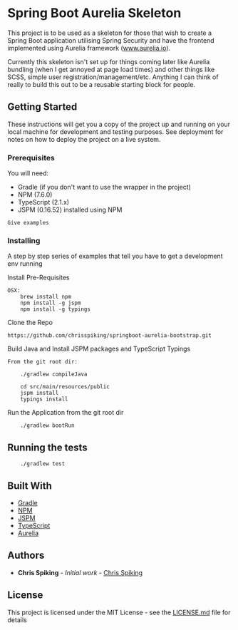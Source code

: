 # Spring Boot Aurelia Skeleton

This project is to be used as a skeleton for those that wish to create a Spring Boot application utilising Spring Security
and have the frontend implemented using Aurelia framework (www.aurelia.io).

Currently this skeleton isn't set up for things coming later like Aurelia bundling (when I get annoyed at page load times) 
and other things like SCSS, simple user registration/management/etc. Anything I can think of really to build this out to be a 
reusable starting block for people.

## Getting Started

These instructions will get you a copy of the project up and running on your local machine for development and testing purposes. See deployment for notes on how to deploy the project on a live system.

### Prerequisites

You will need:

* Gradle (if you don't want to use the wrapper in the project)
* NPM (7.6.0)
* TypeScript (2.1.x)
* JSPM (0.16.52) installed using NPM

```
Give examples
```

### Installing

A step by step series of examples that tell you have to get a development env running

Install Pre-Requisites
```
OSX: 
    brew install npm
    npm install -g jspm
    npm install -g typings
```

Clone the Repo

```
https://github.com/chrisspiking/springboot-aurelia-bootstrap.git
```

Build Java and Install JSPM packages and TypeScript Typings

```
From the git root dir:

    ./gradlew compileJava
    
    cd src/main/resources/public
    jspm install
    typings install
```

Run the Application from the git root dir

```
    ./gradlew bootRun
```

## Running the tests

```
    ./gradlew test
```

## Built With

* [Gradle](https://gradle.org/)
* [NPM](https://www.npmjs.com/)
* [JSPM](https://jspm.io/)
* [TypeScript](https://www.typescriptlang.org/)
* [Aurelia](https://aurelia.io/)

## Authors

* **Chris Spiking** - *Initial work* - [Chris Spiking](https://github.com/chrisspiking)

## License

This project is licensed under the MIT License - see the [LICENSE.md](LICENSE.md) file for details
